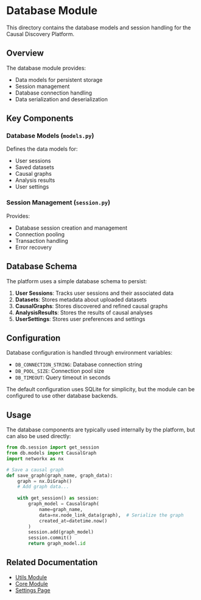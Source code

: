 # Database Module

This directory contains the database models and session handling for the Causal Discovery Platform.

## Overview

The database module provides:

- Data models for persistent storage
- Session management
- Database connection handling
- Data serialization and deserialization

## Key Components

### Database Models (`models.py`)

Defines the data models for:

- User sessions
- Saved datasets
- Causal graphs
- Analysis results
- User settings

### Session Management (`session.py`)

Provides:

- Database session creation and management
- Connection pooling
- Transaction handling
- Error recovery

## Database Schema

The platform uses a simple database schema to persist:

1. **User Sessions**: Tracks user sessions and their associated data
2. **Datasets**: Stores metadata about uploaded datasets
3. **CausalGraphs**: Stores discovered and refined causal graphs
4. **AnalysisResults**: Stores the results of causal analyses
5. **UserSettings**: Stores user preferences and settings

## Configuration

Database configuration is handled through environment variables:

- `DB_CONNECTION_STRING`: Database connection string
- `DB_POOL_SIZE`: Connection pool size
- `DB_TIMEOUT`: Query timeout in seconds

The default configuration uses SQLite for simplicity, but the module can be configured to use other database backends.

## Usage

The database components are typically used internally by the platform, but can also be used directly:

```python
from db.session import get_session
from db.models import CausalGraph
import networkx as nx

# Save a causal graph
def save_graph(graph_name, graph_data):
    graph = nx.DiGraph()
    # Add graph data...
    
    with get_session() as session:
        graph_model = CausalGraph(
            name=graph_name,
            data=nx.node_link_data(graph),  # Serialize the graph
            created_at=datetime.now()
        )
        session.add(graph_model)
        session.commit()
        return graph_model.id
```

## Related Documentation

- [Utils Module](../utils/README.md)
- [Core Module](../core/README.md)
- [Settings Page](../app/pages/README.md)

